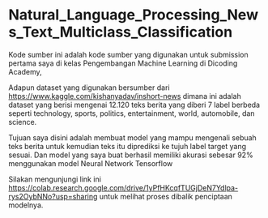 # Natural_Language_Processing_News_Text_Multiclass_Classification
Kode sumber ini adalah kode sumber yang digunakan untuk submission pertama saya di kelas Pengembangan Machine Learning di Dicoding Academy,

Adapun dataset yang digunakan bersumber dari https://www.kaggle.com/kishanyadav/inshort-news dimana ini adalah dataset yang berisi mengenai 12.120 teks berita yang diberi 7 label berbeda seperti technology, sports, politics, entertainment, world, automobile, dan science.

Tujuan saya disini adalah membuat model yang mampu mengenali sebuah teks berita untuk kemudian teks itu diprediksi ke tujuh label target yang sesuai. Dan model yang saya buat berhasil memiliki akurasi sebesar 92% menggunakan model Neural Network Tensorflow

Silakan mengunjungi link ini https://colab.research.google.com/drive/1yPfHKcqfTUGjDeN7Ydlpa-rys2OybNNo?usp=sharing untuk melihat proses dibalik penciptaan modelnya.
